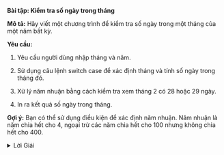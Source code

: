**Bài tập: Kiểm tra số ngày trong tháng**

**Mô tả:**
Hãy viết một chương trình để kiểm tra số ngày trong một tháng của một năm bất kỳ.

**Yêu cầu:**

1. Yêu cầu người dùng nhập tháng và năm.

2. Sử dụng câu lệnh switch case để xác định tháng và tính số ngày trong tháng đó.

3. Xử lý năm nhuận bằng cách kiểm tra xem tháng 2 có 28 hoặc 29 ngày.

4. In ra kết quả số ngày trong tháng.

**Gợi ý:**
Bạn có thể sử dụng điều kiện để xác định năm nhuận. Năm nhuận là năm chia hết cho 4, ngoại trừ các năm chia hết cho 100 nhưng không chia hết cho 400.


<details>
  <summary>Lời Giải</summary>

```java
import java.util.Scanner;

public class DaysInMonth {
    public static void main(String[] args) {
        Scanner scanner = new Scanner(System.in);
        
        System.out.print("Nhập tháng (1-12): ");
        int month = scanner.nextInt();
        
        System.out.print("Nhập năm: ");
        int year = scanner.nextInt();
        
        int daysInMonth = 0;

        switch (month) {
            case 1: case 3: case 5: case 7: case 8: case 10: case 12:
                daysInMonth = 31;
                break;
            case 4: case 6: case 9: case 11:
                daysInMonth = 30;
                break;
            case 2:
                if ((year % 4 == 0 && year % 100 != 0) || (year % 400 == 0)) {
                    daysInMonth = 29;
                } else {
                    daysInMonth = 28;
                }
                break;
            default:
                System.out.println("Tháng không hợp lệ.");
        }

        if (daysInMonth > 0) {
            System.out.println("Số ngày trong tháng " + month + "/" + year + " là: " + daysInMonth);
        }
    }
}
```

</details>